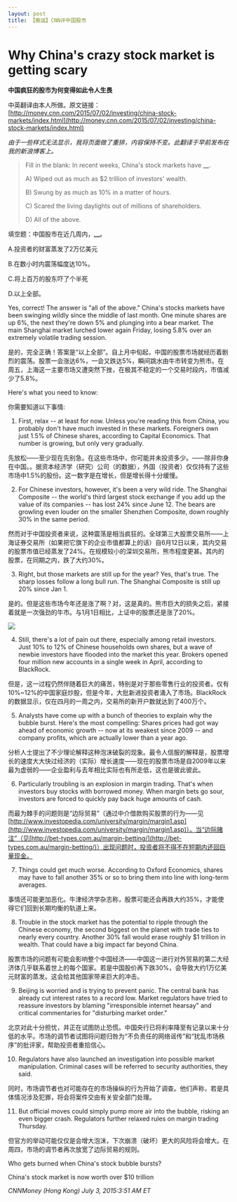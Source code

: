 ```yaml
---
layout: post
title: 【搬运】CNN评中国股市
---
```


# Why China's crazy stock market is getting scary

**中国疯狂的股市为何变得如此令人生畏**

中英翻译由本人所做。原文链接：
[http://money.cnn.com/2015/07/02/investing/china-stock-markets/index.html](http://money.cnn.com/2015/07/02/investing/china-stock-markets/index.html)

_由于一些样式无法显示，我将页面做了重排，内容保持不变。此翻译于早前发布在我的新浪博客上。_

> Fill in the blank: In recent weeks, China's stock markets have **<strong><strong><strong>__**</strong></strong></strong>.
>
> A) Wiped out as much as $2 trillion of investors' wealth.
>
> B) Swung by as much as 10% in a matter of hours.
>
> C) Scared the living daylights out of millions of shareholders.
>
> D) All of the above.

填空题：中国股市在近几周内，**<strong><strong><strong><strong><strong>__**</strong></strong></strong></strong></strong>。

A.投资者的财富蒸发了2万亿美元

B.在数小时内震荡幅度达10%。

C.将上百万的股东吓了个半死

D.以上全部。

Yes, correct! The answer is "all of the above." China's stocks markets have been swinging wildly since the middle of last month. One minute shares are up 6%, the next they're down 5% and plunging into a bear market. The main Shanghai market lurched lower again Friday, losing 5.8% over an extremely volatile trading session.

是的，完全正确！答案是“以上全部”。自上月中旬起，中国的股票市场就经历着剧烈的震荡。股票一会涨达6%，一会又跌达5%，瞬间跳水由牛市转变为熊市。在周五，上海这一主要市场又遭突然下挫，在极其不稳定的一个交易时段内，市值减少了5.8%。

Here's what you need to know:

你需要知道以下事情:

1) First, relax -- at least for now. Unless you're reading this from China, you probably don't have much invested in these markets. Foreigners own just 1.5% of Chinese shares, according to Capital Economics. That number is growing, but only very gradually.

先放松——至少现在先别急。在这些市场中，你可能并未投资多少。——除非你身在中国。。据资本经济学（研究）公司（的数据），外国（投资者）仅仅持有了这些市场中1.5%的股份。这一数字是在增长，但是增长得十分缓慢。

2) For Chinese investors, however, it's been a very wild ride. The Shanghai Composite -- the world's third largest stock exchange if you add up the value of its companies -- has lost 24% since June 12. The bears are growling even louder on the smaller Shenzhen Composite, down roughly 30% in the same period.

然而对于中国投资者来说，这种震荡是相当疯狂的。全球第三大股票交易所——上海证券交易所（如果把它旗下的企业市值都算上的话）自6月12日以来，其内交易的股票市值已经蒸发了24%。在规模较小的深圳交易所，熊市程度更甚。其内的股票，在同期之内，跌了大约30%。

3) Right, but those markets are still up for the year? Yes, that's true. The sharp losses follow a long bull run. The Shanghai Composite is still up 20% since Jan 1.

是的。但是这些市场今年还是涨了啊？对，这是真的。熊市巨大的损失之后，紧接着就是一次强劲的牛市。与1月1日相比，上证中的股票还是涨了20%。

![](https://o0stweauh.qnssl.com/150702170003-china-charts-7-2-780x439.png)

4) Still, there's a lot of pain out there, especially among retail investors. Just 10% to 12% of Chinese households own shares, but a wave of newbie investors have flooded into the market this year. Brokers opened four million new accounts in a single week in April, according to BlackRock.

但是，这一过程仍然伴随着巨大的痛苦，特别是对于那些零售行业的投资者。仅有10%~12%的中国家庭炒股，但是今年，大批新进投资者涌入了市场。BlackRock的数据显示，仅在四月的一周之内，交易所的新开户数就达到了400万个。

5) Analysts have come up with a bunch of theories to explain why the bubble burst. Here's the most compelling: Shares prices had got way ahead of economic growth -- now at its weakest since 2009 -- and company profits, which are actually lower than a year ago.

分析人士提出了不少理论解释这种泡沫破裂的现象。最令人信服的解释是，股票增长的速度大大快过经济的（实际）增长速度——现在的股票市场是自2009年以来最为虚弱的——企业盈利与去年相比实际也有所走低，这也是彼此彼此。

6) Particularly troubling is an explosion in margin trading. That's when investors buy stocks with borrowed money. When margin bets go sour, investors are forced to quickly pay back huge amounts of cash.

而最为棘手的问题则是“边际贸易”（通过中介借款购买股票的行为——见[http://www.investopedia.com/university/margin/margin1.asp](http://www.investopedia.com/university/margin/margin1.asp)）。当“边际赌注”（见[http://bet-types.com.au/margin-betting/](http://bet-types.com.au/margin-betting/)）出现问题时，投资者将不得不在短期内还回巨量现金。

7) Things could get much worse. According to Oxford Economics, shares may have to fall another 35% or so to bring them into line with long-term averages.

事情还可能更加恶化。牛津经济学杂志称，股票可能还会再跌大约35%，才能使得它们回到长期均衡的轨道上来。

8) Trouble in the stock market has the potential to ripple through the Chinese economy, the second biggest on the planet with trade ties to nearly every country. Another 30% fall would erase roughly $1 trillion in wealth. That could have a big impact far beyond China.

股票市场的问题有可能会影响整个中国经济——中国这一进行对外贸易的第二大经济体几乎联系着世上的每个国家。若是中国股价再下跌30%，会导致大约1万亿美元财富的蒸发。这会给其他国家带来巨大的冲击。

9) Beijing is worried and is trying to prevent panic. The central bank has already cut interest rates to a record low. Market regulators have tried to reassure investors by blaming "irresponsible internet hearsay" and critical commentaries for "disturbing market order."

北京对此十分担忧，并正在试图防止恐慌。中国央行已将利率降至有记录以来十分低的水平。市场的调节者试图将问题归咎为“不负责任的网络谣传”和“扰乱市场秩序”的批评家，帮助投资者重拾信心。

10) Regulators have also launched an investigation into possible market manipulation. Criminal cases will be referred to security authorities, they said.

同时，市场调节者也对可能存在的市场操纵的行为开始了调查。他们声称，若是具体情况涉及犯罪，将会将案件交由有关安全部门处理。

11) But official moves could simply pump more air into the bubble, risking an even bigger crash. Regulators further relaxed rules on margin trading Thursday.

但官方的举动可能仅仅是会增大泡沫，下次崩溃（破坏）更大的风险将会增大。在周四，市场的调节者再次放宽了边际贸易的规则。

Who gets burned when China's stock bubble bursts?

China's stock market is now worth over $10 trillion

_CNNMoney (Hong Kong) July 3, 2015:3:51 AM ET_
